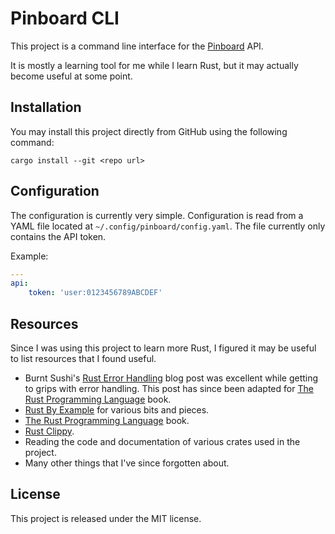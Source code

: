 # Pinboard CLI

This project is a command line interface for the [Pinboard](https://pinboard.in)
API.

It is mostly a learning tool for me while I learn Rust, but it may actually
become useful at some point.

## Installation

You may install this project directly from GitHub using the following command:

`cargo install --git <repo url>`

## Configuration

The configuration is currently very simple. Configuration is read from a YAML
file located at `~/.config/pinboard/config.yaml`. The file currently only
contains the API token.

Example:

```yaml
---
api:
    token: 'user:0123456789ABCDEF'
```

## Resources

Since I was using this project to learn more Rust, I figured it may be useful
to list resources that I found useful.

  - Burnt Sushi's [Rust Error Handling](
    http://blog.burntsushi.net/rust-error-handling/) blog post was excellent
    while getting to grips with error handling. This post has since been
    adapted for [The Rust Programming Language](
    https://doc.rust-lang.org/stable/book/first-edition/error-handling.html)
    book.
  - [Rust By Example](https://rustbyexample.com/) for various bits and pieces.
  - [The Rust Programming Language](https://doc.rust-lang.org/stable/book/)
    book.
  - [Rust Clippy](https://github.com/rust-lang-nursery/rust-clippy).
  - Reading the code and documentation of various crates used in the project.
  - Many other things that I've since forgotten about.

## License

This project is released under the MIT license.
